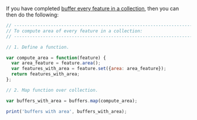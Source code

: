 If you have completed [buffer every feature in a collection](../fc/map_buffer.md), then you can then do the following:  

``` js
// ----------------------------------------------------------------------------
// To compute area of every feature in a collection:  
// ----------------------------------------------------------------------------

// 1. Define a function.

var compute_area = function(feature) {
  var area_feature = feature.area();
  var features_with_area = feature.set({area: area_feature});
  return features_with_area;
};

// 2. Map function over collection.

var buffers_with_area = buffers.map(compute_area);

print('buffers with area', buffers_with_area);

```
